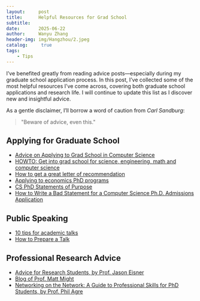 ```yaml
---
layout:     post
title:      Helpful Resources for Grad School
subtitle:   
date:       2025-06-22
author:     Wanyu Zhang
header-img: img/Hangzhou/2.jpeg
catalog: 	 true
tags:
    - Tips
---
```


I’ve benefited greatly from reading advice posts—especially during my graduate school application process. In this post, I’ve collected some of the most helpful resources I’ve come across, covering both graduate school applications and research life. I will continue to update this list as I discover new and insightful advice.

As a gentle disclaimer, I’ll borrow a word of caution from *Carl Sandburg*:

> "Beware of advice, even this."

## Applying for Graduate School

- [Advice on Applying to Grad School in Computer Science](https://csrankings.org/advice.html)
- [HOWTO: Get into grad school for science, engineering, math and computer science](https://matt.might.net/articles/how-to-apply-and-get-in-to-graduate-school-in-science-mathematics-engineering-or-computer-science/)
- [How to get a great letter of recommendation](https://matt.might.net/articles/how-to-recommendation-letter/)
- [Applying to economics PhD programs](https://bldavies.com/blog/applying-economics-phd-programs/#interviews)
- [CS PhD Statements of Purpose](https://cs-sop.notion.site/CS-PhD-Statements-of-Purpose-df39955313834889b7ac5411c37b958d)
- [How to Write a Bad Statement for a Computer Science Ph.D. Admissions Application](https://www.cs.cmu.edu/~pavlo/blog/2015/10/how-to-write-a-bad-statement-for-a-computer-science-phd-admissions-application.html)

## Public Speaking

- [10 tips for academic talks](https://matt.might.net/articles/academic-presentation-tips/)
- [How to Prepare a Talk](https://www.cs.jhu.edu/~jason/advice/how-to-give-a-talk.html)

## Professional Research Advice

- [Advice for Research Students, by Prof. Jason Eisner](https://www.cs.jhu.edu/~jason/advice/)
- [Blog of Prof. Matt Might](https://matt.might.net/articles/)
- [Networking on the Network:  A Guide to Professional Skills for PhD Students, by Prof. Phil Agre](https://homes.cs.washington.edu/~mernst/advice/agre-networking-on-the-network-20050814.html)
